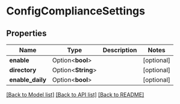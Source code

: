 # ConfigComplianceSettings

## Properties

Name | Type | Description | Notes
------------ | ------------- | ------------- | -------------
**enable** | Option<**bool**> |  | [optional]
**directory** | Option<**String**> |  | [optional]
**enable_daily** | Option<**bool**> |  | [optional]

[[Back to Model list]](../README.md#documentation-for-models) [[Back to API list]](../README.md#documentation-for-api-endpoints) [[Back to README]](../README.md)


